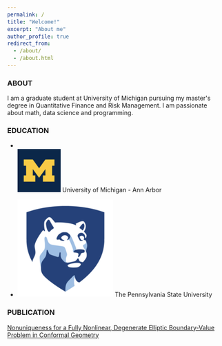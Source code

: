 ```yaml
---
permalink: /
title: "Welcome!"
excerpt: "About me"
author_profile: true
redirect_from: 
  - /about/
  - /about.html
---
```



### ABOUT 

I am a graduate student at University of Michigan pursuing my master's degree in Quantitative Finance and Risk Management. I am passionate about math, data science and programming.


### EDUCATION

* <br/><img src='/images/um.png'> University of Michigan - Ann Arbor

* ![image](https://github.com/Zhengyang49/Zhengyang49.github.io/blob/master/images/PSU.png) The Pennsylvania State University


### PUBLICATION

[Nonuniqueness for a Fully Nonlinear, Degenerate Elliptic Boundary-Value Problem in Conformal Geometry](https://doi.org/10.1016/j.difgeo.2020.101688)

